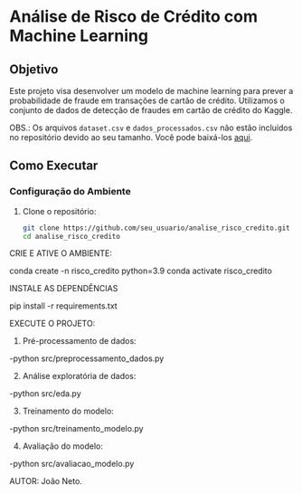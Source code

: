 # Análise de Risco de Crédito com Machine Learning

## Objetivo
Este projeto visa desenvolver um modelo de machine learning para prever a probabilidade de fraude em transações de cartão de crédito. Utilizamos o conjunto de dados de detecção de fraudes em cartão de crédito do Kaggle.

OBS.:  Os arquivos `dataset.csv` e `dados_processados.csv` não estão incluídos no repositório devido ao seu tamanho. Você pode baixá-los [aqui](https://link_para_download).

## Como Executar

### Configuração do Ambiente

1. Clone o repositório:
   ```sh
   git clone https://github.com/seu_usuario/analise_risco_credito.git
   cd analise_risco_credito

CRIE E ATIVE O AMBIENTE:

conda create -n risco_credito python=3.9
conda activate risco_credito

INSTALE AS DEPENDÊNCIAS

pip install -r requirements.txt

EXECUTE O PROJETO:

1. Pré-processamento de dados:

-python src/preprocessamento_dados.py

2. Análise exploratória de dados:

-python src/eda.py

3. Treinamento do modelo:

-python src/treinamento_modelo.py

4. Avaliação do modelo:

-python src/avaliacao_modelo.py


AUTOR: João Neto.

